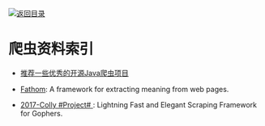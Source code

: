 [![返回目录](https://parg.co/UGo)](https://parg.co/b4z) 
 
 


 


 


 



# 爬虫资料索引



- [推荐一些优秀的开源Java爬虫项目](https://zhuanlan.zhihu.com/p/24844250) 

- [Fathom](https://github.com/mozilla/fathom): A framework for extracting meaning from web pages.

- [2017-Colly #Project# ](https://github.com/asciimoo/colly): Lightning Fast and Elegant Scraping Framework for Gophers.